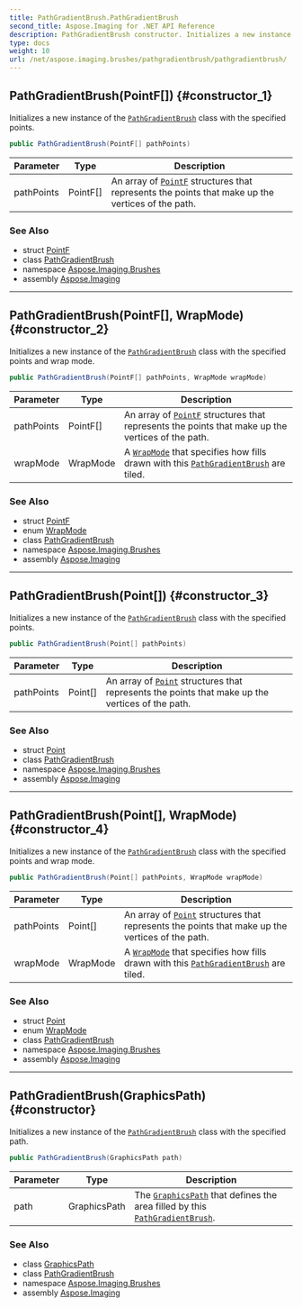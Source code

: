 ```yaml
---
title: PathGradientBrush.PathGradientBrush
second_title: Aspose.Imaging for .NET API Reference
description: PathGradientBrush constructor. Initializes a new instance of the PathGradientBrush class with the specified points
type: docs
weight: 10
url: /net/aspose.imaging.brushes/pathgradientbrush/pathgradientbrush/
---
```

## PathGradientBrush(PointF[]) {#constructor_1}

Initializes a new instance of the [`PathGradientBrush`](../) class with the specified points.

```csharp
public PathGradientBrush(PointF[] pathPoints)
```

| Parameter | Type | Description |
| --- | --- | --- |
| pathPoints | PointF[] | An array of [`PointF`](../../../aspose.imaging/pointf/) structures that represents the points that make up the vertices of the path. |

### See Also

* struct [PointF](../../../aspose.imaging/pointf/)
* class [PathGradientBrush](../)
* namespace [Aspose.Imaging.Brushes](../../pathgradientbrush/)
* assembly [Aspose.Imaging](../../../)

---

## PathGradientBrush(PointF[], WrapMode) {#constructor_2}

Initializes a new instance of the [`PathGradientBrush`](../) class with the specified points and wrap mode.

```csharp
public PathGradientBrush(PointF[] pathPoints, WrapMode wrapMode)
```

| Parameter | Type | Description |
| --- | --- | --- |
| pathPoints | PointF[] | An array of [`PointF`](../../../aspose.imaging/pointf/) structures that represents the points that make up the vertices of the path. |
| wrapMode | WrapMode | A [`WrapMode`](../../../aspose.imaging/wrapmode/) that specifies how fills drawn with this [`PathGradientBrush`](../) are tiled. |

### See Also

* struct [PointF](../../../aspose.imaging/pointf/)
* enum [WrapMode](../../../aspose.imaging/wrapmode/)
* class [PathGradientBrush](../)
* namespace [Aspose.Imaging.Brushes](../../pathgradientbrush/)
* assembly [Aspose.Imaging](../../../)

---

## PathGradientBrush(Point[]) {#constructor_3}

Initializes a new instance of the [`PathGradientBrush`](../) class with the specified points.

```csharp
public PathGradientBrush(Point[] pathPoints)
```

| Parameter | Type | Description |
| --- | --- | --- |
| pathPoints | Point[] | An array of [`Point`](../../../aspose.imaging/point/) structures that represents the points that make up the vertices of the path. |

### See Also

* struct [Point](../../../aspose.imaging/point/)
* class [PathGradientBrush](../)
* namespace [Aspose.Imaging.Brushes](../../pathgradientbrush/)
* assembly [Aspose.Imaging](../../../)

---

## PathGradientBrush(Point[], WrapMode) {#constructor_4}

Initializes a new instance of the [`PathGradientBrush`](../) class with the specified points and wrap mode.

```csharp
public PathGradientBrush(Point[] pathPoints, WrapMode wrapMode)
```

| Parameter | Type | Description |
| --- | --- | --- |
| pathPoints | Point[] | An array of [`Point`](../../../aspose.imaging/point/) structures that represents the points that make up the vertices of the path. |
| wrapMode | WrapMode | A [`WrapMode`](../../../aspose.imaging/wrapmode/) that specifies how fills drawn with this [`PathGradientBrush`](../) are tiled. |

### See Also

* struct [Point](../../../aspose.imaging/point/)
* enum [WrapMode](../../../aspose.imaging/wrapmode/)
* class [PathGradientBrush](../)
* namespace [Aspose.Imaging.Brushes](../../pathgradientbrush/)
* assembly [Aspose.Imaging](../../../)

---

## PathGradientBrush(GraphicsPath) {#constructor}

Initializes a new instance of the [`PathGradientBrush`](../) class with the specified path.

```csharp
public PathGradientBrush(GraphicsPath path)
```

| Parameter | Type | Description |
| --- | --- | --- |
| path | GraphicsPath | The [`GraphicsPath`](../../../aspose.imaging/graphicspath/) that defines the area filled by this [`PathGradientBrush`](../). |

### See Also

* class [GraphicsPath](../../../aspose.imaging/graphicspath/)
* class [PathGradientBrush](../)
* namespace [Aspose.Imaging.Brushes](../../pathgradientbrush/)
* assembly [Aspose.Imaging](../../../)


